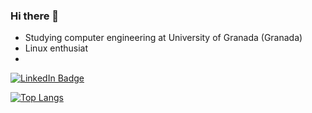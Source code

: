 ### Hi there 👋
- Studying computer engineering at University of Granada (Granada)
- Linux enthusiat
- 
<div id="badges">
  <a href="linkedin.com/in/timursorokin">
    <img src="https://img.shields.io/badge/LinkedIn-blue?style=for-the-badge&logo=linkedin&logoColor=white" alt="LinkedIn Badge"/>
  </a>
</div>

[![Top Langs](https://github-readme-stats.vercel.app/api/top-langs/?username=dduckduck&layout=compact&theme=vision-friendly-dark)](https://github.com/anuraghazra/github-readme-stats)
